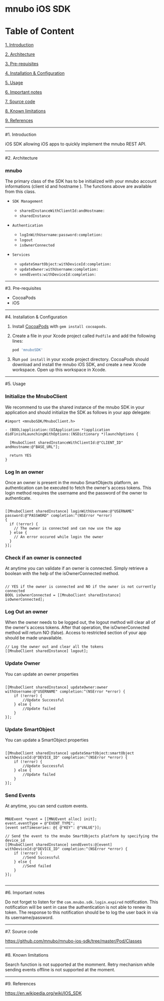 # mnubo iOS SDK

Table of Content
================

[1. Introduction](#section1)

[2. Architecture](#section2)

[3. Pre-requisites](#section3)

[4. Installation & Configuration](#section4)

[5. Usage](#section5)

[6. Important notes](#section6)

[7. Source code](#section7)

[8. Known limitations](#section8)

[9. References](#section9)

---
#<a name="section1"></a>1. Introduction

iOS SDK allowing iOS apps to quickly implement the mnubo REST API.

---
#<a name="section3"></a>2. Architecture

### mnubo

The primary class of the SDK has to be initialized with your mnubo account informations (client id and hostname ). The functions above are available from this class.

* `SDK Management`
  - `sharedInstanceWithClientId:andHostname:`
  - `sharedInstance`

* `Authentication`
  - `logInWithUsername:password:completion:`
  - `logout`
  - `isOwnerConnected`

* `Services`
  - `updateSmartObject:withDeviceId:completion:`
  - `updateOwner:withUsername:completion:`
  - `sendEvents:withDeviceId:completion:`

---
#<a name="section3"></a>3. Pre-requisites

- CocoaPods
- iOS

---
#<a name="section4"></a>4. Installation & Configuration

1. Install [CocoaPods](http://cocoapods.org/) with `gem install cocoapods`.
2. Create a file in your Xcode project called `Podfile` and add the following lines:

    ```ruby
    pod 'mnuboSDK'
    ```

3. Run `pod install` in your xcode project directory. CocoaPods should download and
install the mnubo iOS SDK, and create a new Xcode workspace. Open up this workspace in Xcode.

---
#<a name="section5"></a>5. Usage

### Initialize the MnuboClient

We recommend to use the shared instance of the mnubo SDK in your application and should initialize the SDK as follows in your app delegate:

```objc
#import <mnuboSDK/MnuboClient.h>

- (BOOL)application:(UIApplication *)application didFinishLaunchingWithOptions:(NSDictionary *)launchOptions {

  [MnuboClient sharedInstanceWithClientId:@"CLIENT_ID" andHostname:@"BASE_URL"];

  return YES
}
```

### Log In an owner

Once an owner is present in the mnubo SmartObjects platform, an authentication can be executed to fetch the owner's access tokens. This login method requires the username and the password of the owner to authenticate.

```objc

[[MnuboClient sharedInstance] loginWithUsername:@"USERNAME" password:@"PASSWORD" completion:^(NSError *error)
{
  if (!error) {
    // The owner is connected and can now use the app
  } else {
    // An error occured while login the owner
  }
}];

```

### Check if an owner is connected

At anytime you can validate if an owner is connected. Simply retrieve a boolean with the help of the isOwnerConnected method.

```objc

// YES if the owner is connected and NO if the owner is not currently connected
BOOL isOwnerConnected = [[MnuboClient sharedInstance] isOwnerConnected];
```

### Log Out an owner

When the owner needs to be logged out, the logout method will clear all of the owner's access tokens. After that operation, the isOwnerConnected method will return NO (false). Access to restricted section of your app should be made unavailable.

```objc
// Log the owner out and clear all the tokens
[[MnuboClient sharedInstance] logout];

```
### Update Owner

You can update an owner properties

```objc

[[MnuboClient sharedInstance] updateOwner:owner withUsername:@"USERNAME" completion:^(NSError *error) {
    if (!error) {
        //Update Successful
    } else {
        //Update failed
    }
}];

```

### Update SmartObject

You can update a SmartObject properties

```objc

[[MnuboClient sharedInstance] updateSmartObject:smartObject withDeviceId:@"DEVICE_ID" completion:^(NSError *error) {
    if (!error) {
        //Update Successful
    } else {
        //Update failed
    }
}];

```

### Send Events

At anytime, you can send custom events.

```objc

MNUEvent *event = [[MNUEvent alloc] init];
event.eventType = @"EVENT_TYPE";
[event setTimeseries: @{ @"KEY": @"VALUE"}];

// Send the event to the mnubo SmartObjects platform by specifying the device_id
[[MnuboClient sharedInstance] sendEvents:@[event] withDeviceId:@"DEVICE_ID" completion:^(NSError *error) {
    if (!error) {
        //Send Successful
    } else {
        //Send failed
    }
}];


```

  ---
#<a name="section6"></a>6. Important notes

Do not forget to listen for the `com.mnubo.sdk.login.expired` notification. This notification will be sent in case the authentication is not able to renew its token. The response to this notification should be to log the user back in via its username/password.


---
#<a name="section7"></a>7. Source code

https://github.com/mnubo/mnubo-ios-sdk/tree/master/Pod/Classes

---
#<a name="section8"></a>8. Known limitations

Search function is not supported at the momment.
Retry mechanism while sending events offline is not supported at the moment.

---
#<a name="section9"></a>9. References

https://en.wikipedia.org/wiki/IOS_SDK
